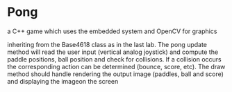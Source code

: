 # Pong
a C++ game which uses the embedded system and OpenCV for graphics

inheriting from the Base4618 class as in the last lab. The pong update method will read the user input (vertical analog joystick) and compute the paddle positions, ball position and check for collisions. If a collision occurs the corresponding action can be determined (bounce, score, etc). The draw method should handle rendering the output image (paddles, ball and score) and displaying the imageon the screen
